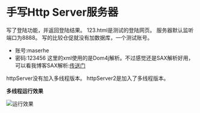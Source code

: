 # 手写Http Server服务器
写了登陆功能，并返回登陆结果。
123.html是测试的登陆网页。
服务器默认监听端口为8888。
写的比较仓促就没有加数据库，一个测试账号。
- 账号:maserhe
- 密码:123456
这里的xml使用的是Dom4j解析。不过感觉还是SAX解析好用，可以看我博客SAX解析:[传送门](https://maserhe.top/2020/10/09/xml-jie-xi/)

httpServer没有加入多线程版本。
httpServer2是加入了多线程版本。

**多线程运行效果**

![运行效果](https://picgo-1259138584.cos.ap-beijing.myqcloud.com/Markdown/result-2020-10-29-18-42-42.gif)

